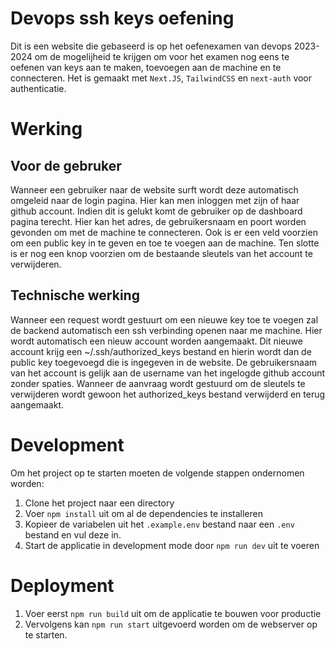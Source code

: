 # Devops ssh keys oefening

Dit is een website die gebaseerd is op het oefenexamen van devops 2023-2024 om de mogelijheid te krijgen om voor het examen nog eens te oefenen van keys aan te maken, toevoegen aan de machine en te connecteren. Het is gemaakt met `Next.JS`, `TailwindCSS` en `next-auth` voor authenticatie.

# Werking

## Voor de gebruker

Wanneer een gebruiker naar de website surft wordt deze automatisch omgeleid naar de login pagina. Hier kan men inloggen met zijn of haar github account. Indien dit is gelukt komt de gebruiker op de dashboard pagina terecht. Hier kan het adres, de gebruikersnaam en poort worden gevonden om met de machine te connecteren. Ook is er een veld voorzien om een public key in te geven en toe te voegen aan de machine. Ten slotte is er nog een knop voorzien om de bestaande sleutels van het account te verwijderen.

## Technische werking

Wanneer een request wordt gestuurt om een nieuwe key toe te voegen zal de backend automatisch een ssh verbinding openen naar me machine. Hier wordt automatisch een nieuw account worden aangemaakt. Dit nieuwe account krijg een ~/.ssh/authorized_keys bestand en hierin wordt dan de public key toegevoegd die is ingegeven in de website. De gebruikersnaam van het account is gelijk aan de username van het ingelogde github account zonder spaties. Wanneer de aanvraag wordt gestuurd om de sleutels te verwijderen wordt gewoon het authorized_keys bestand verwijderd en terug aangemaakt.

# Development

Om het project op te starten moeten de volgende stappen ondernomen worden:

1. Clone het project naar een directory
2. Voer `npm install` uit om al de dependencies te installeren
3. Kopieer de variabelen uit het `.example.env` bestand naar een `.env` bestand en vul deze in.
4. Start de applicatie in development mode door `npm run dev` uit te voeren

# Deployment

1. Voer eerst `npm run build` uit om de applicatie te bouwen voor productie
2. Vervolgens kan `npm run start` uitgevoerd worden om de webserver op te starten.

